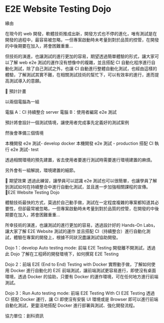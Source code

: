 # E2E Website Testing Dojo

緣由

在現今的 web 開發，軟體技術推成出新，開發方式也不停的進化，唯有測試是在開發的過程中，最容易被忽略，一但專案啟動時未考量到對於品質的控管，在開發的中後期要在加入，將會困難重重...

但技術的演進，也讓測試的進行更加的容易，期望透過簡單體驗的形式，讓大家可以了解 web e2e 測試的運作沒有想像中的複雜，並且搭配 CI 自動化程序進行自動化測試，除了自己測試之外，也讓 CI 自動進行整體自動化測試，也經由這樣的體驗，了解測試其實不難，在相關測試技術的幫忙下，可以有效率的進行，進而提高測試導入的意願。



預計計畫

以兩個電腦為一組

電腦 A：CI 持續整合 server
電腦 B：使用者編寫 e2e 測試

預計將會設計一個測試情境，讓使用者完成事先定義好的測試案例

然後會準備三個情境

本機開發 e2e 測試- develop
docker 本機開發 e2e 測試 - production
搭配 CI 執行 e2e 測試- test

透過相關環境的預先建置，省去使用者要進行測試時需要進行環境建置的麻煩。

另外會有一組解說，環境建置的細節。


期望效果
透過此練習，讓學員可以認識 e2e 測試也可以很簡單，也讓學員了解到測試如何在持續整合中進行自動化測試，並且進一步加強相關課程的宣傳。

E2E Website Testing Dojo

體驗技術最快的方式，莫過於自己動手做，測試在一定程度複雜的專案都知道其必要性，但卻最常被忽略，一但專案啟動時未考量到對於品質的控管，在開發的中後期要在加入，將會困難重重...

所幸技術的演進，也讓測試的進行更加的容易，透過設計好的 Hands-On Labs，讓大家了解 E2E Website 測試的運作
並且搭配 CI（持續整合）進行自動化測試，體驗在專案的開發上，根據不同狀況盡讓測試協助開發。

Dojo 1：develop Auto testing mode: 前端 E2E Testing
開發離不開測試，透過此 Dojo 了解在工程師的開發環境下，如何撰寫 E2E Testing

Dojo 2：前端 E2E (End to End) Testing with Docker
實際動手做，了解如何使用 Docker 進行自動化的 E2E 前端測試，讓前端測試更容易進行，即使沒有桌面環境，透過 Docker 的協助，只要有 Docker 的運作環境，可在任何地方進行前端測試。

Dojo 3：Run Auto testing mode: 前端 E2E Testing With CI
E2E Testing 透過 CI 搭配 Docker 運行，讓 CI 即使沒有安裝 UI 環境或是 Browser 即可以進行前端自動化測試，更靈活地搭配 Docker 進行部署與測試、強化開發流程。


協力單位：創科資訊
